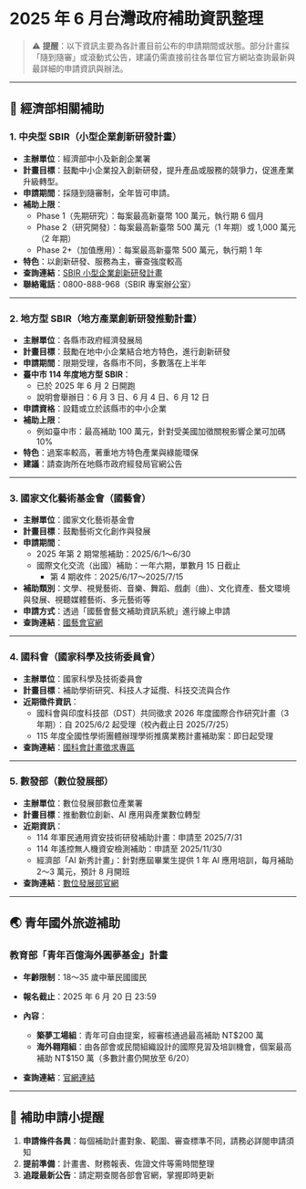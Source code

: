 # 2025 年 6 月台灣政府補助資訊整理

> ⚠️ **提醒**：以下資訊主要為各計畫目前公布的申請期間或狀態。部分計畫採「隨到隨審」或滾動式公告，建議仍需直接前往各單位官方網站查詢最新與最詳細的申請資訊與辦法。

---

## 🔧 經濟部相關補助

### 1. 中央型 SBIR（小型企業創新研發計畫）
- **主辦單位**：經濟部中小及新創企業署  
- **計畫目標**：鼓勵中小企業投入創新研發，提升產品或服務的競爭力，促進產業升級轉型。  
- **申請期間**：採隨到隨審制，全年皆可申請。  
- **補助上限**：
  - Phase 1（先期研究）：每案最高新臺幣 100 萬元，執行期 6 個月  
  - Phase 2（研究開發）：每案最高新臺幣 500 萬元（1 年期）或 1,000 萬元（2 年期）  
  - Phase 2+（加值應用）：每案最高新臺幣 500 萬元，執行期 1 年  
- **特色**：以創新研發、服務為主，審查強度較高  
- **查詢連結**：[SBIR 小型企業創新研發計畫](https://www.sbir.org.tw)  
- **聯絡電話**：0800-888-968（SBIR 專案辦公室）

---

### 2. 地方型 SBIR（地方產業創新研發推動計畫）
- **主辦單位**：各縣市政府經濟發展局  
- **計畫目標**：鼓勵在地中小企業結合地方特色，進行創新研發  
- **申請期間**：限期受理，各縣市不同，多數落在上半年  
- **臺中市 114 年度地方型 SBIR**：
  - 已於 2025 年 6 月 2 日開跑  
  - 說明會舉辦日：6 月 3 日、6 月 4 日、6 月 12 日  
- **申請資格**：設籍或立於該縣市的中小企業  
- **補助上限**：
  - 例如臺中市：最高補助 100 萬元，針對受美國加徵關稅影響企業可加碼 10%  
- **特色**：過案率較高，著重地方特色產業與綠能環保  
- **建議**：請查詢所在地縣市政府經發局官網公告

---

### 3. 國家文化藝術基金會（國藝會）

- **主辦單位**：國家文化藝術基金會  
- **計畫目標**：鼓勵藝術文化創作與發展  
- **申請期間**：
  - 2025 年第 2 期常態補助：2025/6/1～6/30  
  - 國際文化交流（出國）補助：一年六期，單數月 15 日截止  
    - 第 4 期收件：2025/6/17～2025/7/15  
- **補助類別**：文學、視覺藝術、音樂、舞蹈、戲劇（曲）、文化資產、藝文環境與發展、視聽媒體藝術、多元藝術等  
- **申請方式**：透過「國藝會藝文補助資訊系統」進行線上申請  
- **查詢連結**：[國藝會官網](https://www.ncafroc.org.tw)

---

### 4. 國科會（國家科學及技術委員會）

- **主辦單位**：國家科學及技術委員會  
- **計畫目標**：補助學術研究、科技人才延攬、科技交流與合作  
- **近期徵件資訊**：
  - 國科會與印度科技部（DST）共同徵求 2026 年度國際合作研究計畫（3 年期）：自 2025/6/2 起受理（校內截止日 2025/7/25）  
  - 115 年度全國性學術團體辦理學術推廣業務計畫補助案：即日起受理  
- **查詢連結**：[國科會計畫徵求專區](https://www.nstc.gov.tw)

---

### 5. 數發部（數位發展部）

- **主辦單位**：數位發展部數位產業署  
- **計畫目標**：推動數位創新、AI 應用與產業數位轉型  
- **近期資訊**：
  - 114 年軍民通用資安技術研發補助計畫：申請至 2025/7/31  
  - 114 年遙控無人機資安檢測補助：申請至 2025/11/30  
  - 經濟部「AI 新秀計畫」：針對應屆畢業生提供 1 年 AI 應用培訓，每月補助 2～3 萬元，預計 8 月開班  
- **查詢連結**：[數位發展部官網](https://moda.gov.tw)

---

## 🌏 青年國外旅遊補助

### 教育部「青年百億海外圓夢基金」計畫
- **年齡限制**：18～35 歲中華民國國民  
- **報名截止**：2025 年 6 月 20 日 23:59  
- **內容**：
  - **築夢工場組**：青年可自由提案，經審核通過最高補助 NT$200 萬  
  - **海外翱翔組**：由各部會或民間組織設計的國際見習及培訓機會，個案最高補助 NT$150 萬（多數計畫仍開放至 6/20）

- **查詢連結**：[官網連結](https://twpathfinder.org/)

---

## 📌 補助申請小提醒

1. **申請條件各異**：每個補助計畫對象、範圍、審查標準不同，請務必詳閱申請須知  
2. **提前準備**：計畫書、財務報表、佐證文件等需時間整理  
3. **追蹤最新公告**：請定期查閱各部會官網，掌握即時更新
